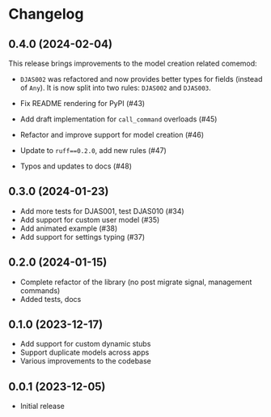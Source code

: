 # Changelog

## 0.4.0 (2024-02-04)

This release brings improvements to the model creation related comemod:
- `DJAS002` was refactored and now provides better types for fields (instead of `Any`).
  It is now split into two rules: `DJAS002` and `DJAS003`.

- Fix README rendering for PyPI (#43)
- Add draft implementation for `call_command` overloads (#45)
- Refactor and improve support for model creation (#46)
- Update to `ruff==0.2.0`, add new rules (#47)
- Typos and updates to docs (#48)

## 0.3.0 (2024-01-23)

- Add more tests for DJAS001, test DJAS010 (#34)
- Add support for custom user model (#35)
- Add animated example (#38)
- Add support for settings typing (#37)

## 0.2.0 (2024-01-15)

- Complete refactor of the library (no post migrate signal, management commands)
- Added tests, docs

## 0.1.0 (2023-12-17)

- Add support for custom dynamic stubs
- Support duplicate models across apps
- Various improvements to the codebase

## 0.0.1 (2023-12-05)

- Initial release
